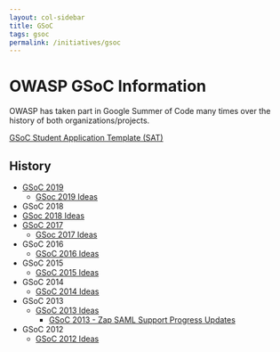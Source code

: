 ```yaml
---
layout: col-sidebar
title: GSoC
tags: gsoc
permalink: /initiatives/gsoc
---
```


# OWASP GSoC Information

OWASP has taken part in Google Summer of Code many times over the history of both organizations/projects.

[GSoC Student Application Template (SAT)](gsoc_sat)

## History

- [GSoC 2019](gsoc/gsoc2019)
  - [GSoc 2019 Ideas](gsoc/gsoc2019ideas)
 - GSoC 2018
  - [GSoc 2018 Ideas](gsoc/gsoc2018ideas)
- [GSoC 2017](gsoc/gsoc2017)
  - [GSoc 2017 Ideas](gsoc/gsoc2017ideas)
- GSoC 2016
  - [GSoC 2016 Ideas](gsoc/gsoc2016ideas)
- GSoC 2015
  - [GSoC 2015 Ideas](gsoc/gsoc2015ideas)
- GSoC 2014
  - [GSoC 2014 Ideas](gsoc/gsoc2014ideas)
- GSoC 2013
  - [GSoC 2013 Ideas](gsoc/gsoc2013ideas)
    - [GSoC 2013 - Zap SAML Support Progress Updates](gsoc/gsoc2013zapsaml)
- GSoC 2012
  - [GSoC 2012 Ideas](gsoc/gsoc2012ideas)
